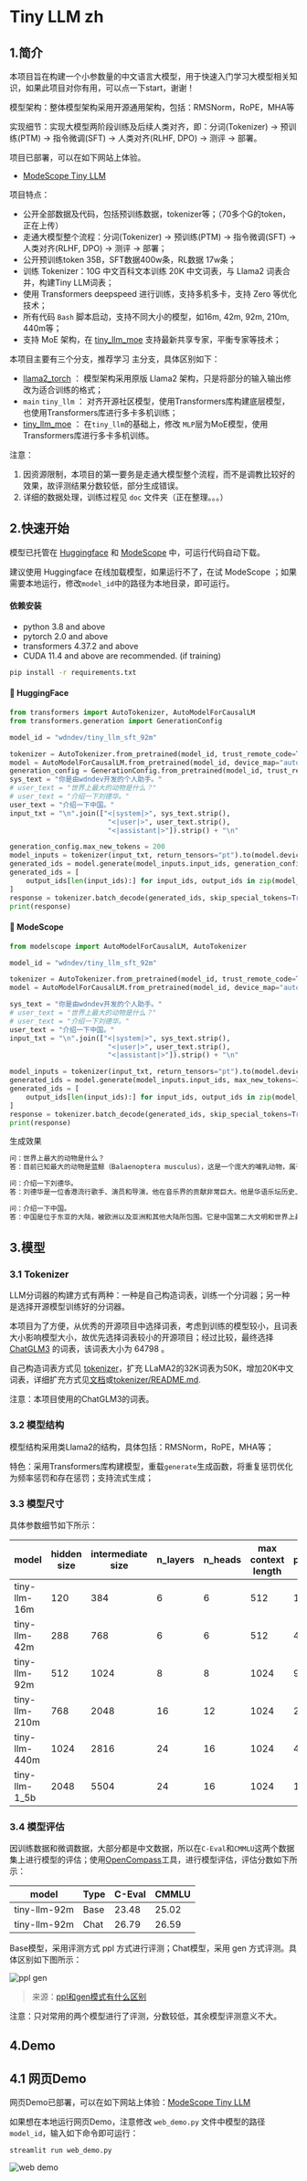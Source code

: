 # Tiny LLM zh

## 1.简介

本项目旨在构建一个小参数量的中文语言大模型，用于快速入门学习大模型相关知识，如果此项目对你有用，可以点一下start，谢谢！

模型架构：整体模型架构采用开源通用架构，包括：RMSNorm，RoPE，MHA等

实现细节：实现大模型两阶段训练及后续人类对齐，即：分词(Tokenizer) -> 预训练(PTM) -> 指令微调(SFT) -> 人类对齐(RLHF, DPO) -> 测评 -> 部署。

项目已部署，可以在如下网站上体验。

- [ModeScope Tiny LLM](https://www.modelscope.cn/studios/wdndev/tiny_llm_92m_demo/summary)

项目特点：

- 公开全部数据及代码，包括预训练数据，tokenizer等；（70多个G的token，正在上传）
- 走通大模型整个流程：分词(Tokenizer) -> 预训练(PTM) -> 指令微调(SFT) -> 人类对齐(RLHF, DPO) -> 测评 -> 部署；
- 公开预训练token 35B，SFT数据400w条，RL数据 17w条；
- 训练 Tokenizer：10G 中文百科文本训练 20K 中文词表，与 Llama2 词表合并，构建Tiny LLM词表；
- 使用 Transformers deepspeed 进行训练，支持多机多卡，支持 Zero 等优化技术；
- 所有代码 `Bash` 脚本启动，支持不同大小的模型，如16m, 42m, 92m, 210m, 440m等；
- 支持 MoE 架构，在 [tiny_llm_moe](https://github.com/wdndev/tiny-llm-zh/tree/tiny_llm_moe) 支持最新共享专家，平衡专家等技术；


本项目主要有三个分支，推荐学习 主分支，具体区别如下：

- [llama2_torch](https://github.com/wdndev/tiny-llm-zh/tree/llama2_torch) ： 模型架构采用原版 Llama2 架构，只是将部分的输入输出修改为适合训练的格式；
- `main`   `tiny_llm` ： 对齐开源社区模型，使用Transformers库构建底层模型，也使用Transformers库进行多卡多机训练；
- [tiny_llm_moe](https://github.com/wdndev/tiny-llm-zh/tree/tiny_llm_moe) ： 在`tiny_llm`的基础上，修改 `MLP`层为MoE模型，使用Transformers库进行多卡多机训练。

注意：

1. 因资源限制，本项目的第一要务是走通大模型整个流程，而不是调教比较好的效果，故评测结果分数较低，部分生成错误。
2. 详细的数据处理，训练过程见 `doc` 文件夹（正在整理。。。）


## 2.快速开始

模型已托管在 [Huggingface](https://huggingface.co/wdndev/tiny_llm_sft_92m) 和 [ModeScope](https://www.modelscope.cn/models/wdndev/tiny_llm_sft_92m) 中，可运行代码自动下载。

建议使用 Huggingface 在线加载模型，如果运行不了，在试 ModeScope ；如果需要本地运行，修改`model_id`中的路径为本地目录，即可运行。

#### 依赖安装

- python 3.8 and above
- pytorch 2.0 and above
- transformers 4.37.2 and above
- CUDA 11.4 and above are recommended. (if training)

```bash
pip install -r requirements.txt 
```


#### 🤗 HuggingFace

```python
from transformers import AutoTokenizer, AutoModelForCausalLM
from transformers.generation import GenerationConfig

model_id = "wdndev/tiny_llm_sft_92m"

tokenizer = AutoTokenizer.from_pretrained(model_id, trust_remote_code=True)
model = AutoModelForCausalLM.from_pretrained(model_id, device_map="auto", trust_remote_code=True)
generation_config = GenerationConfig.from_pretrained(model_id, trust_remote_code=True)
sys_text = "你是由wdndev开发的个人助手。"
# user_text = "世界上最大的动物是什么？"
# user_text = "介绍一下刘德华。"
user_text = "介绍一下中国。"
input_txt = "\n".join(["<|system|>", sys_text.strip(), 
                        "<|user|>", user_text.strip(), 
                        "<|assistant|>"]).strip() + "\n"

generation_config.max_new_tokens = 200
model_inputs = tokenizer(input_txt, return_tensors="pt").to(model.device)
generated_ids = model.generate(model_inputs.input_ids, generation_config=generation_config)
generated_ids = [
    output_ids[len(input_ids):] for input_ids, output_ids in zip(model_inputs.input_ids, generated_ids)
]
response = tokenizer.batch_decode(generated_ids, skip_special_tokens=True)[0]
print(response)
```

#### 🤖 ModeScope

```python
from modelscope import AutoModelForCausalLM, AutoTokenizer

model_id = "wdndev/tiny_llm_sft_92m"

tokenizer = AutoTokenizer.from_pretrained(model_id, trust_remote_code=True)
model = AutoModelForCausalLM.from_pretrained(model_id, device_map="auto", trust_remote_code=True)

sys_text = "你是由wdndev开发的个人助手。"
# user_text = "世界上最大的动物是什么？"
# user_text = "介绍一下刘德华。"
user_text = "介绍一下中国。"
input_txt = "\n".join(["<|system|>", sys_text.strip(), 
                        "<|user|>", user_text.strip(), 
                        "<|assistant|>"]).strip() + "\n"

model_inputs = tokenizer(input_txt, return_tensors="pt").to(model.device)
generated_ids = model.generate(model_inputs.input_ids, max_new_tokens=200)
generated_ids = [
    output_ids[len(input_ids):] for input_ids, output_ids in zip(model_inputs.input_ids, generated_ids)
]
response = tokenizer.batch_decode(generated_ids, skip_special_tokens=True)[0]
print(response)
```


生成效果
```bash
问：世界上最大的动物是什么？
答：目前已知最大的动物是蓝鲸（Balaenoptera musculus），这是一个庞大的哺乳动物，属于须鲸亚目、须鲸科中的最大物种。蓝鲸的身长可达30米以上，体重可达175吨。它们在海洋中生活，主要以浮游生物为食，如甲壳类动物和小型鱼类等。由于其巨大的体型和复杂的生态群落，蓝鲸成为海洋旅游的热门景点之一。

问：介绍一下刘德华。
答：刘德华是一位香港流行歌手、演员和导演，他在音乐界的贡献非常巨大。他是华语乐坛历史上最伟大的艺人之一，代表作品包括《爱我身体》和《肥皂泡》。他也经常参演电影和电视剧，并在电视上受到好评。

问：介绍一下中国。
答：中国是位于东亚的大陆，被欧洲以及亚洲和其他大陆所包围。它是中国第二大文明和世界上最大的经济体之一。中国的历史可以追溯到公元前5000年左右，从古至今都有其独特的文化和语言传承者。

```

## 3.模型

### 3.1 Tokenizer

LLM分词器的构建方式有两种：一种是自己构造词表，训练一个分词器；另一种是选择开源模型训练好的分词器。

本项目为了方便，从优秀的开源项目中选择词表，考虑到训练的模型较小，且词表大小影响模型大小，故优先选择词表较小的开源项目；经过比较，最终选择 [ChatGLM3](https://huggingface.co/THUDM/chatglm3-6b) 的词表，该词表大小为 64798 。

自己构造词表方式见 [tokenizer](tokenizer/)，扩充 LLaMA2的32K词表为50K，增加20K中文词表，详细扩充方式见[文档](./doc/)或[tokenizer/README.md](./tokenizer/README.md).

注意：本项目使用的ChatGLM3的词表。

### 3.2 模型结构

模型结构采用类Llama2的结构，具体包括：RMSNorm，RoPE，MHA等；

特色：采用Transformers库构建模型，重载`generate`生成函数，将重复惩罚优化为频率惩罚和存在惩罚；支持流式生成；


### 3.3 模型尺寸

具体参数细节如下所示：

| model            | hidden size | intermediate size | n_layers | n_heads | max context length | params | vocab size |
| ---------------- | ----------- | ----------------- | -------- | ------- | ------------------ | ------ | ---------- |
| tiny-llm-16m     | 120   | 384        | 6       | 6          | 512                | 16M     | 64798      |
| tiny-llm-42m     | 288   | 768        | 6       | 6          | 512                | 42M     | 64798      |
| tiny-llm-92m     | 512   | 1024       | 8       | 8          | 1024               | 92M     | 64798      |
| tiny-llm-210m    | 768   | 2048       | 16      | 12         | 1024               | 210M    | 64798      |
| tiny-llm-440m    | 1024  | 2816       | 24      | 16         | 1024               | 440M    | 64798      |
| tiny-llm-1_5b    | 2048  | 5504       | 24      | 16         | 1024               | 1.5B    | 64798      |


### 3.4 模型评估

因训练数据和微调数据，大部分都是中文数据，所以在`C-Eval`和`CMMLU`这两个数据集上进行模型的评估；使用[OpenCompass](https://github.com/open-compass/opencompass)工具，进行模型评估，评估分数如下所示：

| model            | Type  | C-Eval  |  CMMLU  |
| ---------------- | ----- | ------- | ------- |
| tiny-llm-92m     | Base   | 23.48  | 25.02   |
| tiny-llm-92m     | Chat   | 26.79  | 26.59   |

Base模型，采用评测方式 ppl 方式进行评测；Chat模型，采用 gen 方式评测。具体区别如下图所示：

![ppl gen](doc/image/ppl_gen.png)

> 来源：[ppl和gen模式有什么区别](https://github.com/open-compass/opencompass/discussions/597)

注意：只对常用的两个模型进行了评测，分数较低，其余模型评测意义不大。


## 4.Demo

## 4.1 网页Demo

网页Demo已部署，可以在如下网站上体验：[ModeScope Tiny LLM](https://www.modelscope.cn/studios/wdndev/tiny_llm_92m_demo/summary)

如果想在本地运行网页Demo，注意修改 `web_demo.py` 文件中模型的路径`model_id`，输入如下命令即可运行：

```shell
streamlit run web_demo.py
```

![web demo](doc/image/web_demo.png)





